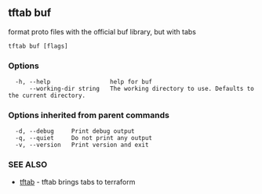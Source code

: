 ## tftab buf

format proto files with the official buf library, but with tabs

```
tftab buf [flags]
```

### Options

```
  -h, --help                 help for buf
      --working-dir string   The working directory to use. Defaults to the current directory.
```

### Options inherited from parent commands

```
  -d, --debug     Print debug output
  -q, --quiet     Do not print any output
  -v, --version   Print version and exit
```

### SEE ALSO

* [tftab](tftab.md)	 - tftab brings tabs to terraform


